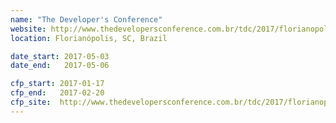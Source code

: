 ```yaml
---
name: "The Developer's Conference"
website: http://www.thedevelopersconference.com.br/tdc/2017/florianopolis
location: Florianópolis, SC, Brazil

date_start: 2017-05-03
date_end:   2017-05-06

cfp_start: 2017-01-17
cfp_end:   2017-02-20
cfp_site:  http://www.thedevelopersconference.com.br/tdc/2017/florianopolis/call4papers
---
```

